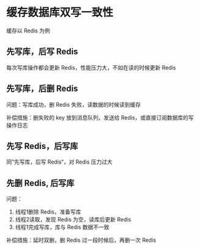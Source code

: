 # 缓存数据库双写一致性

缓存以 Redis 为例

## 先写库，后写 Redis

每次写库操作都会更新  Redis，性能压力大，不如在读的时候更新  Redis

## 先写库，后删 Redis

问题：写库成功，删 Redis 失败，读数据的时候读到缓存

补偿措施：删失败的 key 放到消息队列，发送给 Redis，或直接订阅数据库的写操作日志

## 先写 Redis，后写库

同”先写库，后写 Redis“，对 Redis 压力过大

## 先删 Redis, 后写库

问题：
1. 线程1删除 Redis，准备写库
2. 线程2读取，发现 Redis 为空，读库后更新 Redis
3. 线程1完成写库，库与 Redis 数据不一致

补偿措施：延时双删，删 Redis 过一段时候后，再删一次 Redis 